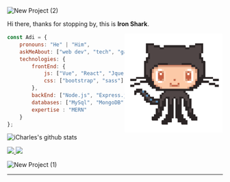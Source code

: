 ![New Project (2)](https://user-images.githubusercontent.com/59229608/101164714-abf9cd00-365f-11eb-9112-02989ffb6874.png)

Hi there, thanks for stopping by, this is **Iron Shark**.

<img align='right' src="https://raw.githubusercontent.com/iCharlesZ/FigureBed/master/img/octocat.gif" width="230">

```javascript
const Adi = {
    pronouns: "He" | "Him",
    askMeAbout: ["web dev", "tech", "game dev"],
    technologies: {
        frontEnd: {
            js: ["Vue", "React", "Jquery"],
            css: ["bootstrap", "sass"]
        },
        backEnd: ["Node.js", "Express.js" ,"Django", "Flask" , "Python" , "Json" ,],
        databases: ["MySql", "MongoDB" , "Firebase"],
        expertise : "MERN"
    }
};
```

![iCharles's github stats](https://github-readme-stats.vercel.app/api?username=IronSharkAdi&hide=contribs,prs&count_private=true&show_icons=true)

<a href="https://github.com/iCharlesZ">
  <img src="https://img.shields.io/github/followers/iCharlesZ">
</a>
<a href="https://github.com/iCharlesZ">
   <img src="https://komarev.com/ghpvc/?username=iCharlesZ">
</a>


![New Project (1)](https://user-images.githubusercontent.com/59229608/101164787-c92e9b80-365f-11eb-894a-d94d4f39f61b.png)

---
